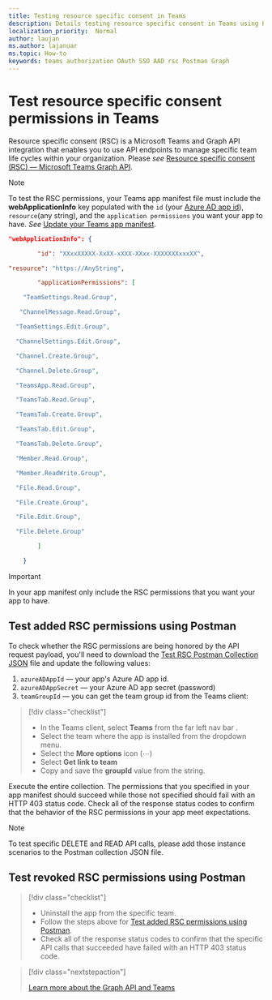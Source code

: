 ```yaml
---
title: Testing resource specific consent in Teams
description: Details testing resource specific consent in Teams using Postman
localization_priority:  Normal
author: laujan
ms.author: lajanuar
ms.topic: How-to
keywords: teams authorization OAuth SSO AAD rsc Postman Graph
---
```


# Test resource specific consent permissions  in Teams

Resource specific consent (RSC) is a Microsoft Teams and Graph API integration that enables you to use API endpoints to manage specific team life cycles within your organization. Please *see*  [Resource specific consent (RSC) — Microsoft Teams Graph API](./resource-specific-consent.md). 

> [!NOTE]
>To test the RSC permissions, your Teams app manifest file must include the **webApplicationInfo** key populated with the `id` (your [Azure AD app id](././resource-specific-consent.md#register-your-app-using-the-azure-portal)), `resource`(any string), and the `application permissions` you want your app to have.  *See* [Update your Teams app manifest](./resource-specific-consent.md#update-your-teams-app-manifest).

```json
"webApplicationInfo": {

        "id": "XXxxXXXXX-XxXX-xXXX-XXxx-XXXXXXXxxxXX", 

"resource": "https://AnyString",

        "applicationPermissions": [

    "TeamSettings.Read.Group",

   "ChannelMessage.Read.Group",

  "TeamSettings.Edit.Group",

  "ChannelSettings.Edit.Group",

  "Channel.Create.Group",

  "Channel.Delete.Group",

  "TeamsApp.Read.Group",

  "TeamsTab.Read.Group",

  "TeamsTab.Create.Group",

  "TeamsTab.Edit.Group",

  "TeamsTab.Delete.Group",

  "Member.Read.Group",

  "Member.ReadWrite.Group",

  "File.Read.Group",

  "File.Create.Group",

  "File.Edit.Group",

  "File.Delete.Group"

        ]

    }
```

>[!IMPORTANT]
In your app manifest only include the RSC permissions that you want your app to have.

## Test added RSC permissions using Postman

To check whether the RSC permissions are being honored by the API request payload, you'll need to download the [Test RSC Postman Collection JSON](test-rsc-postman-collection.json) file and update the following values:

1. `azureADAppId`  — your app's Azure AD app id.
1. `azureADAppSecret`  — your Azure AD app secret (password)
1. `teamGroupId` — you can get the team group id from the Teams client:

> [!div class="checklist"]
>
> * In the Teams client, select **Teams** from the far left nav bar .
> * Select the team where the app is installed from the dropdown menu.
> * Select the **More options** icon (&#8943;)
> * Select **Get link to team** 
> * Copy and save the **groupId** value from the string.

Execute the entire collection. The permissions that you specified in your app manifest should succeed while those not specified should fail with an HTTP 403 status code. Check all of the response status codes to confirm that the behavior of the RSC permissions in your app meet expectations. 

>[!NOTE]
>To test specific DELETE and READ API calls, please add those instance scenarios to the Postman collection JSON file.

## Test  revoked RSC permissions using Postman

> [!div class="checklist"]
>
> * Uninstall the app from the specific team.
> * Follow the steps above for [Test added RSC permissions using Postman](#test-added-rsc-permissions-using-postman).
> * Check all of the response status codes to confirm that the specific API calls that succeeded have failed with an HTTP 403 status code.

> [!div class="nextstepaction"]
>
> [Learn more about the Graph API and Teams](/graph/api/resources/teams-api-overview?view=graph-rest-1.0)